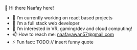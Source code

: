 👋  Hi there Naafay here!
- 🔭 I’m currently working on react based projects
- 🌱 I’m a full stack web developer
- 👀 I’m interested in VR, gaming/dev and cloud computing!
- 📫 How to reach me: naafayawan57@gmail.com
- ⚡ Fun fact: TODO:// insert funny quote

